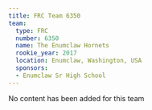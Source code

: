 ```yaml
---
title: FRC Team 6350
team:
  type: FRC
  number: 6350
  name: The Enumclaw Hornets
  rookie_year: 2017
  location: Enumclaw, Washington, USA
  sponsors:
  - Enumclaw Sr High School
---
```


No content has been added for this team